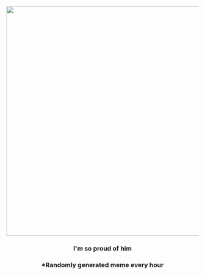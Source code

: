 <p align="center">
        <img src="https://i.redd.it/31jdw9s2eir91.gif" width="600" height="600">
        </p>
        <h3 align="center">I'm so proud of him</h3>
        <h3 align="center">*Randomly generated meme every hour</h3>
    